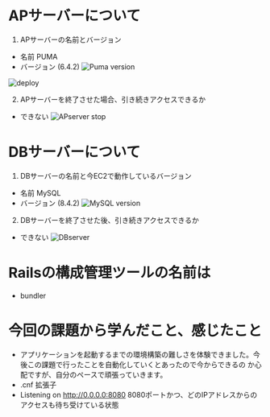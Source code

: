 # APサーバーについて
1. APサーバーの名前とバージョン
  - 名前 PUMA
  - バージョン (6.4.2)
   ![Puma version](https://github.com/user-attachments/assets/c57a2619-1b0b-4f87-bb7c-c7e14bbad753)

   ![deploy](https://github.com/user-attachments/assets/f5d475fb-9c67-4ebd-bc21-4842f1885cbb)


2. APサーバーを終了させた場合、引き続きアクセスできるか
  - できない
    ![APserver stop](https://github.com/user-attachments/assets/e9eddc7a-93d5-4852-8864-0cf7a9cc4d84)

# DBサーバーについて
1. DBサーバーの名前と今EC2で動作しているバージョン
  - 名前 MySQL
  - バージョン (8.4.2)
   ![MySQL version](https://github.com/user-attachments/assets/d762fa16-68ed-4d2c-823a-7846b3d44a4d)


2. DBサーバーを終了させた後、引き続きアクセスできるか
  - できない
   ![DBserver](https://github.com/user-attachments/assets/cd17a1c3-fa0a-4278-bb2c-f992f8a528c1)


# Railsの構成管理ツールの名前は
  - bundler

# 今回の課題から学んだこと、感じたこと
  - アプリケーションを起動するまでの環境構築の難しさを体験できました。今後この課題で行ったことを自動化していくとあったので今からできるの 
    か心配ですが、自分のペースで頑張っていきます。
  - .cnf  拡張子
  - Listening on http://0.0.0.0:8080    8080ポートかつ、どのIPアドレスからのアクセスも待ち受けている状態
